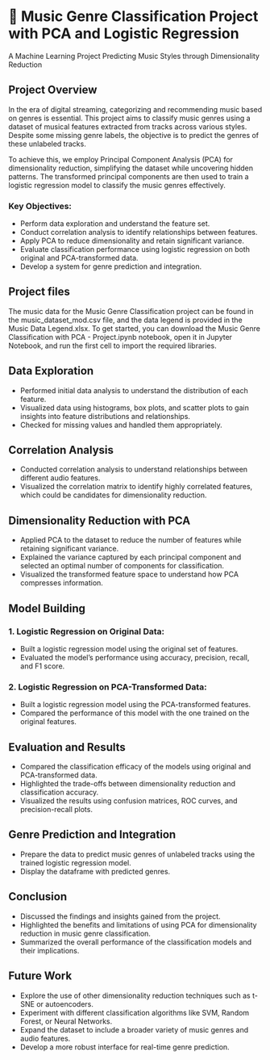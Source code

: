 # 🎵 Music Genre Classification Project with PCA and Logistic Regression
A Machine Learning Project Predicting Music Styles through Dimensionality Reduction

<!-- ![Music Genre](https://example.com/your-music-genre-image.jpg) -->

## Project Overview
In the era of digital streaming, categorizing and recommending music based on genres is essential. This project aims to classify music genres using a dataset of musical features extracted from tracks across various styles. Despite some missing genre labels, the objective is to predict the genres of these unlabeled tracks.

To achieve this, we employ Principal Component Analysis (PCA) for dimensionality reduction, simplifying the dataset while uncovering hidden patterns. The transformed principal components are then used to train a logistic regression model to classify the music genres effectively.

### Key Objectives:

- Perform data exploration and understand the feature set.
- Conduct correlation analysis to identify relationships between features.
- Apply PCA to reduce dimensionality and retain significant variance.
- Evaluate classification performance using logistic regression on both original and PCA-transformed data.
- Develop a system for genre prediction and integration.

## Project files
The music data for the Music Genre Classification project can be found in the music_dataset_mod.csv file, and the data legend is provided in the Music Data Legend.xlsx. To get started, you can download the Music Genre Classification with PCA - Project.ipynb notebook, open it in Jupyter Notebook, and run the first cell to import the required libraries.

## Data Exploration

- Performed initial data analysis to understand the distribution of each feature.
- Visualized data using histograms, box plots, and scatter plots to gain insights into feature distributions and relationships.
- Checked for missing values and handled them appropriately.

## Correlation Analysis

- Conducted correlation analysis to understand relationships between different audio features.
- Visualized the correlation matrix to identify highly correlated features, which could be candidates for dimensionality reduction.

## Dimensionality Reduction with PCA

- Applied PCA to the dataset to reduce the number of features while retaining significant variance.
- Explained the variance captured by each principal component and selected an optimal number of components for classification.
- Visualized the transformed feature space to understand how PCA compresses information.

## Model Building

### 1. **Logistic Regression on Original Data**:
   - Built a logistic regression model using the original set of features.
   - Evaluated the model’s performance using accuracy, precision, recall, and F1 score.

### 2. **Logistic Regression on PCA-Transformed Data**:
   - Built a logistic regression model using the PCA-transformed features.
   - Compared the performance of this model with the one trained on the original features.

## Evaluation and Results

- Compared the classification efficacy of the models using original and PCA-transformed data.
- Highlighted the trade-offs between dimensionality reduction and classification accuracy.
- Visualized the results using confusion matrices, ROC curves, and precision-recall plots.

## Genre Prediction and Integration

- Prepare the data to predict music genres of unlabeled tracks using the trained logistic regression model.
- Display the dataframe with predicted genres.

## Conclusion

- Discussed the findings and insights gained from the project.
- Highlighted the benefits and limitations of using PCA for dimensionality reduction in music genre classification.
- Summarized the overall performance of the classification models and their implications.

## Future Work

- Explore the use of other dimensionality reduction techniques such as t-SNE or autoencoders.
- Experiment with different classification algorithms like SVM, Random Forest, or Neural Networks.
- Expand the dataset to include a broader variety of music genres and audio features.
- Develop a more robust interface for real-time genre prediction.
